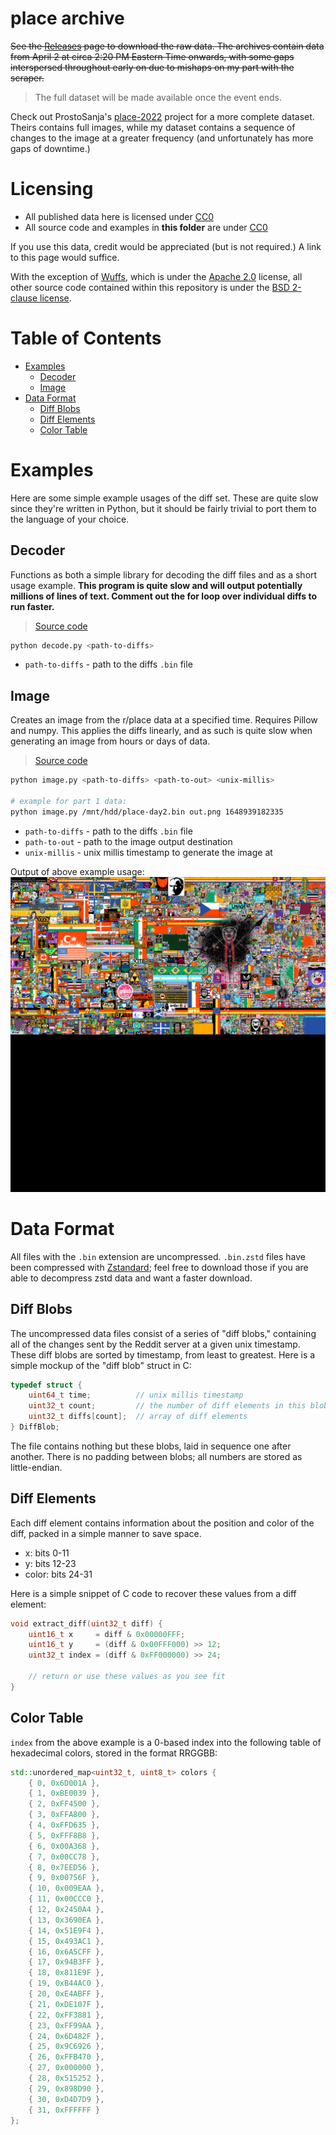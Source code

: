 # place archive

~~See the [Releases](https://github.com/woofdoggo/placeclient/releases) page to
download the raw data. The archives contain data from April 2 at circa 2:20 PM
Eastern Time onwards, with some gaps interspersed throughout early on due to
mishaps on my part with the scraper.~~

> The full dataset will be made available once the event ends.

Check out ProstoSanja's [place-2022](https://github.com/ProstoSanja/place-2022)
project for a more complete dataset. Theirs contains full images, while my
dataset contains a sequence of changes to the image at a greater frequency
(and unfortunately has more gaps of downtime.)

# Licensing

- All published data here is licensed under [CC0](https://github.com/woofdoggo/placeclient/blob/main/LICENSE-CC0)
- All source code and examples in **this folder** are under [CC0](https://github.com/woofdoggo/placeclient/blob/main/LICENSE-CC0)

If you use this data, credit would be appreciated (but is not required.)
A link to this page would suffice.

With the exception of [Wuffs](https://github.com/woofdoggo/placeclient/blob/main/preprocessor/wuffs.c),
which is under the [Apache 2.0](https://github.com/woofdoggo/placeclient/blob/main/LICENSE-WUFFS)
license, all other source code contained within this repository is under the
[BSD 2-clause license](https://github.com/woofdoggo/placeclient/blob/main/LICENSE).

# Table of Contents

- [Examples](#examples)
  - [Decoder](#decoder)
  - [Image](#image)
- [Data Format](#data-format)
  - [Diff Blobs](#diff-blobs)
  - [Diff Elements](#diff-elements)
  - [Color Table](#color-table)

# Examples

Here are some simple example usages of the diff set. These are quite slow since
they're written in Python, but it should be fairly trivial to port them to the
language of your choice.

## Decoder

Functions as both a simple library for decoding the diff files and as a short
usage example. **This program is quite slow and will output potentially millions
of lines of text. Comment out the for loop over individual diffs to run faster.**

> [Source code](https://github.com/woofdoggo/placeclient/blob/main/doc/decode.py)

```sh
python decode.py <path-to-diffs>
```

- `path-to-diffs` - path to the diffs `.bin` file

## Image

Creates an image from the r/place data at a specified time. Requires Pillow and
numpy. This applies the diffs linearly, and as such is quite slow when generating
an image from hours or days of data.

> [Source code](https://github.com/woofdoggo/placeclient/blob/main/doc/image.py)

```sh
python image.py <path-to-diffs> <path-to-out> <unix-millis>

# example for part 1 data:
python image.py /mnt/hdd/place-day2.bin out.png 1648939182335
```

- `path-to-diffs` - path to the diffs `.bin` file
- `path-to-out` - path to the image output destination
- `unix-millis` - unix millis timestamp to generate the image at

Output of above example usage:
![place at around 6:40 PM EST, April 2](https://github.com/woofdoggo/placeclient/blob/main/doc/out.png?raw=true)

# Data Format

All files with the `.bin` extension are uncompressed. `.bin.zstd` files have
been compressed with [Zstandard](https://github.com/facebook/zstd); feel free
to download those if you are able to decompress zstd data and want a faster
download.

## Diff Blobs

The uncompressed data files consist of a series of "diff blobs," containing all
of the changes sent by the Reddit server at a given unix timestamp. These diff
blobs are sorted by timestamp, from least to greatest. Here is a simple mockup
of the "diff blob" struct in C:

```c
typedef struct {
    uint64_t time;          // unix millis timestamp
    uint32_t count;         // the number of diff elements in this blob
    uint32_t diffs[count];  // array of diff elements
} DiffBlob;
```

The file contains nothing but these blobs, laid in sequence one after another.
There is no padding between blobs; all numbers are stored as little-endian.

## Diff Elements

Each diff element contains information about the position and color of the
diff, packed in a simple manner to save space.

- x: bits 0-11
- y: bits 12-23
- color: bits 24-31

Here is a simple snippet of C code to recover these values from a diff element:

```c
void extract_diff(uint32_t diff) {
    uint16_t x     = diff & 0x00000FFF;
    uint16_t y     = (diff & 0x00FFF000) >> 12;
    uint32_t index = (diff & 0xFF000000) >> 24;

    // return or use these values as you see fit
}
```

## Color Table

`index` from the above example is a 0-based index into the following table of
hexadecimal colors, stored in the format RRGGBB:

```cpp
std::unordered_map<uint32_t, uint8_t> colors {
    { 0, 0x6D001A },
    { 1, 0xBE0039 },
    { 2, 0xFF4500 },
    { 3, 0xFFA800 },
    { 4, 0xFFD635 },
    { 5, 0xFFF8B8 },
    { 6, 0x00A368 },
    { 7, 0x00CC78 },
    { 8, 0x7EED56 },
    { 9, 0x00756F },
    { 10, 0x009EAA },
    { 11, 0x00CCC0 },
    { 12, 0x2450A4 },
    { 13, 0x3690EA },
    { 14, 0x51E9F4 },
    { 15, 0x493AC1 },
    { 16, 0x6A5CFF },
    { 17, 0x94B3FF },
    { 18, 0x811E9F },
    { 19, 0xB44AC0 },
    { 20, 0xE4ABFF },
    { 21, 0xDE107F },
    { 22, 0xFF3881 },
    { 23, 0xFF99AA },
    { 24, 0x6D482F },
    { 25, 0x9C6926 },
    { 26, 0xFFB470 },
    { 27, 0x000000 },
    { 28, 0x515252 },
    { 29, 0x898D90 },
    { 30, 0xD4D7D9 },
    { 31, 0xFFFFFF }
};
```
